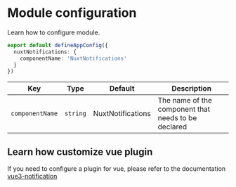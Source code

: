 # Module configuration

Learn how to configure module.

```ts [nuxt.config]
export default defineAppConfig({
  nuxtNotifications: {
    componentName: 'NuxtNotifications'
  }
})
```

| **Key**                      | **Type**   | **Default**           | **Description**                                                                                      |
|------------------------------| ---------- | --------------------- | ---------------------------------------------------------------------------------------------------- |
| `componentName`              | `string`   | NuxtNotifications     | The name of the component that needs to be declared                                                  |


## Learn how customize vue plugin

If you need to configure a plugin for vue, please refer to the documentation [vue3-notification](https://kyvg.github.io/vue3-notification/guide/#usage)
